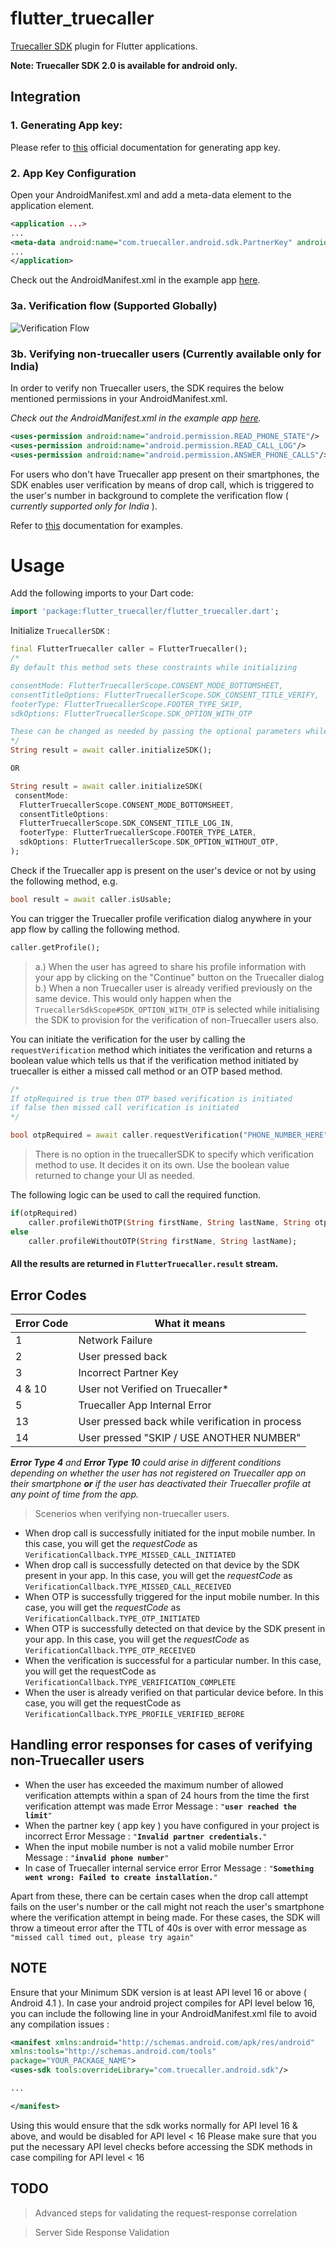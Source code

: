 
# flutter_truecaller
[Truecaller SDK](https://docs.truecaller.com/truecaller-sdk/v/2.0/) plugin for Flutter applications.

**Note: Truecaller SDK 2.0 is available for android only.** 

## Integration

### 1. Generating App key:
Please refer to [this](https://docs.truecaller.com/truecaller-sdk/v/2.0/android/generating-app-key) official documentation for generating app key.

### 2. App Key Configuration
Open your AndroidManifest.xml and add a meta-data element to the application element.
```xml
<application ...>
...
<meta-data android:name="com.truecaller.android.sdk.PartnerKey" android:value="YOUR_PARTNER_KEY_HERE"/>
...
</application>
```
Check out the AndroidManifest.xml in the example app [here](https://github.com/dipinarora9/flutter_truecaller/blob/master/example/android/app/src/main/AndroidManifest.xml).

### 3a. Verification flow (Supported Globally)

![Verification Flow](https://raw.githubusercontent.com/dipinarora9/flutter_truecaller/master/verification.png)
### 3b. Verifying non-truecaller users (Currently available only for India)
In order to verify non Truecaller users, the SDK requires the below mentioned permissions in your AndroidManifest.xml.

_Check out the AndroidManifest.xml in the example app [here](https://github.com/dipinarora9/flutter_truecaller/blob/master/example/android/app/src/main/AndroidManifest.xml)._
```xml
<uses-permission android:name="android.permission.READ_PHONE_STATE"/>
<uses-permission android:name="android.permission.READ_CALL_LOG"/>
<uses-permission android:name="android.permission.ANSWER_PHONE_CALLS"/>
```
For users who don't have Truecaller app present on their smartphones, the SDK enables user verification by means of drop call, which is triggered to the user's number in background to complete the verification flow ( _currently supported only for India_ ).

Refer to [this](https://docs.truecaller.com/truecaller-sdk/v/2.0/android/user-flows-for-verification-truecaller-+-non-truecaller-users) documentation for examples.

# Usage

Add the following imports to your Dart code:

```dart
import 'package:flutter_truecaller/flutter_truecaller.dart';
```

Initialize  `TruecallerSDK` :

```dart
final FlutterTruecaller caller = FlutterTruecaller();
/*
By default this method sets these constraints while initializing

consentMode: FlutterTruecallerScope.CONSENT_MODE_BOTTOMSHEET,  
consentTitleOptions: FlutterTruecallerScope.SDK_CONSENT_TITLE_VERIFY,  
footerType: FlutterTruecallerScope.FOOTER_TYPE_SKIP,  
sdkOptions: FlutterTruecallerScope.SDK_OPTION_WITH_OTP

These can be changed as needed by passing the optional parameters while initializing.
*/
String result = await caller.initializeSDK();

OR

String result = await caller.initializeSDK(  
 consentMode:  
  FlutterTruecallerScope.CONSENT_MODE_BOTTOMSHEET,  
  consentTitleOptions:  
  FlutterTruecallerScope.SDK_CONSENT_TITLE_LOG_IN,  
  footerType: FlutterTruecallerScope.FOOTER_TYPE_LATER,  
  sdkOptions: FlutterTruecallerScope.SDK_OPTION_WITHOUT_OTP,  
);
```

Check if the Truecaller app is present on the user's device or not by using the following method, e.g.

```dart
bool result = await caller.isUsable;
```
You can trigger the Truecaller profile verification dialog anywhere in your app flow by calling the following method.
```dart
caller.getProfile();
```

>a.) When the user has agreed to share his profile information with your app by clicking on the "Continue" button on the Truecaller dialog
b.) When a non Truecaller user is already verified previously on the same device. This would only happen when the ``TruecallerSdkScope#SDK_OPTION_WITH_OTP`` is selected while initialising the SDK to provision for the verification of non-Truecaller users also.

You can initiate the verification for the user by calling the `requestVerification` method which initiates the verification and returns a boolean value which tells us that if the verification method initiated by truecaller is either a missed call method or an OTP based method.
```dart
/* 
If otpRequired is true then OTP based verification is initiated
if false then missed call verification is initiated
*/

bool otpRequired = await caller.requestVerification("PHONE_NUMBER_HERE");
```
>There is no option in the truecallerSDK to specify which verification method to use. It decides it on its own. Use the boolean value returned to change your UI as needed.

The following logic can be used to call the required function.
```dart
if(otpRequired)
	caller.profileWithOTP(String firstName, String lastName, String otp);
else
	caller.profileWithoutOTP(String firstName, String lastName);
```
#### All the results are returned in `FlutterTruecaller.result` stream.


## Error Codes
| Error Code  | What it means  |
|---|---|
|1|Network Failure|
|2|User pressed back|
|  3|Incorrect Partner Key|
|4 & 10|User not Verified on Truecaller*|
|5|Truecaller App Internal Error|
|13|User pressed back while verification in process|
|14 |User pressed "SKIP / USE ANOTHER NUMBER"|
**_Error Type 4_** _and_ **_Error Type 10_** _could arise in different conditions depending on whether the user has not registered on Truecaller app on their smartphone_ **_or_** _if the user has deactivated their Truecaller profile at any point of time from the app._

>Scenerios when verifying non-truecaller users.
-   When drop call is successfully initiated for the input mobile number. In this case, you will get the _requestCode_ as `VerificationCallback.TYPE_MISSED_CALL_INITIATED`
-   When drop call is successfully detected on that device by the SDK present in your app. In this case, you will get the _requestCode_ as `VerificationCallback.TYPE_MISSED_CALL_RECEIVED`
-   When OTP is successfully triggered for the input mobile number. In this case, you will get the _requestCode_ as `VerificationCallback.TYPE_OTP_INITIATED`
-   When OTP is successfully detected on that device by the SDK present in your app. In this case, you will get the _requestCode_ as `VerificationCallback.TYPE_OTP_RECEIVED`
-   When the verification is successful for a particular number. In this case, you will get the requestCode as `VerificationCallback.TYPE_VERIFICATION_COMPLETE`
-   When the user is already verified on that particular device before. In this case, you will get the requestCode as `VerificationCallback.TYPE_PROFILE_VERIFIED_BEFORE`

## Handling error responses for cases of verifying non-Truecaller users
-   When the user has exceeded the maximum number of allowed verification attempts within a span of 24 hours from the time the first verification attempt was made Error Message : `"`**`user reached the limit`**`"`
-   When the partner key ( app key ) you have configured in your project is incorrect Error Message : `"`**`Invalid partner credentials.`**`"`
-   When the input mobile number is not a valid mobile number Error Message : `"`**`invalid phone number`**`"`
-   In case of Truecaller internal service error Error Message : `"`**`Something went wrong: Failed to create installation.`**`"`

Apart from these, there can be certain cases when the drop call attempt fails on the user's number or the call might not reach the user's smartphone where the verification attempt in being made. For these cases, the SDK will throw a timeout error after the TTL of 40s is over with error message as `"missed call timed out, please try again"`

## NOTE
Ensure that your Minimum SDK version is at least API level 16 or above ( Android 4.1 ). In case your android project compiles for API level below 16, you can include the following line in your AndroidManifest.xml file to avoid any compilation issues :

``` xml
<manifest xmlns:android="http://schemas.android.com/apk/res/android"
xmlns:tools="http://schemas.android.com/tools"
package="YOUR_PACKAGE_NAME">
<uses-sdk tools:overrideLibrary="com.truecaller.android.sdk"/>

...

</manifest>
```

Using this would ensure that the sdk works normally for API level 16 & above, and would be disabled for API level < 16 Please make sure that you put the necessary API level checks before accessing the SDK methods in case compiling for API level < 16


## TODO
>Advanced steps for validating the request-response correlation

>Server Side Response Validation